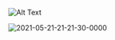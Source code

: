 
![Alt Text](https://i.ibb.co/FHdqP54/2021-05-21-21-21-30-0000.gif)

<img src="https://i.ibb.co/FHdqP54/2021-05-21-21-21-30-0000.gif" alt="2021-05-21-21-21-30-0000" border="0"></a>
